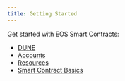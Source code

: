 ```yaml
---
title: Getting Started
---
```


Get started with EOS Smart Contracts:

- [DUNE](./10_dune-guide/index.md)
- [Accounts](./20_Accounts.md)
- [Resources](./30_resources/index.md)
- [Smart Contract Basics](./40_smart_contract_basics.md)
